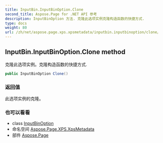 ```yaml
---
title: InputBin.InputBinOption.Clone
second_title: Aspose.Page for .NET API 参考
description: InputBinOption 方法. 克隆此选项实例克隆构造函数的快捷方式.
type: docs
weight: 80
url: /zh/net/aspose.page.xps.xpsmetadata/inputbin.inputbinoption/clone/
---
```

## InputBin.InputBinOption.Clone method

克隆此选项实例。克隆构造函数的快捷方式.

```csharp
public InputBinOption Clone()
```

### 返回值

此选项实例的克隆。

### 也可以看看

* class [InputBinOption](../)
* 命名空间 [Aspose.Page.XPS.XpsMetadata](../../inputbin.inputbinoption/)
* 部件 [Aspose.Page](../../../)


